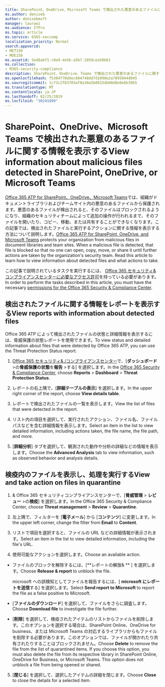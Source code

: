 ```yaml
---
title: SharePoint、OneDrive、Microsoft Teams で検出された悪意のあるファイルに関する情報を表示する
ms.author: deniseb
author: denisebmsft
manager: laurawi
ms.audience: ITPro
ms.topic: article
ms.service: O365-seccomp
localization_priority: Normal
search.appverid:
- MET150
- MOE150
ms.assetid: 5ed8abf1-c0e9-4e5b-a5b7-2059cea50b61
ms.collection:
- M365-security-compliance
description: SharePoint、OneDrive、Teams で検出された悪意のあるファイルに関する情報を表示する方法と、それらのファイルに対してアクションを実行する方法について説明します。
ms.openlocfilehash: f5304f78ddec884748dd7d1090e2a7895044d045
ms.sourcegitcommit: 1c73c2f83703af0a30a5b0633db00d8e0e6b39b5
ms.translationtype: MT
ms.contentlocale: ja-JP
ms.lasthandoff: 02/25/2019
ms.locfileid: "30241899"
---
```

# <a name="view-information-about-malicious-files-detected-in-sharepoint-onedrive-or-microsoft-teams"></a><span data-ttu-id="9cdd7-103">SharePoint、OneDrive、Microsoft Teams で検出された悪意のあるファイルに関する情報を表示する</span><span class="sxs-lookup"><span data-stu-id="9cdd7-103">View information about malicious files detected in SharePoint, OneDrive, or Microsoft Teams</span></span>

<span data-ttu-id="9cdd7-p101">[Office 365 ATP for SharePoint、OneDrive、Microsoft Teams](atp-for-spo-odb-and-teams.md)では、組織がドキュメントライブラリおよびチームサイト内の悪意のあるファイルから保護されます。悪意のあるファイルが検出されると、そのファイルはブロックされるようになり、組織のセキュリティチームによって追加の操作が行われるまで、そのファイルを開いたり、コピー、移動、または共有することができなくなります。この記事では、検出されたファイルと実行するアクションに関する情報を表示する方法について説明します。</span><span class="sxs-lookup"><span data-stu-id="9cdd7-p101">[Office 365 ATP for SharePoint, OneDrive, and Microsoft Teams](atp-for-spo-odb-and-teams.md) protects your organization from malicious files in document libraries and team sites. When a malicious file is detected, that file is blocked so that no one can open, copy, move, or share it until further actions are taken by the organization's security team. Read this article to learn how to view information about detected files and what actions to take.</span></span> 

<span data-ttu-id="9cdd7-107">この記事で説明されているタスクを実行するには、 [Office 365 セキュリティ&amp;コンプライアンスセンターに必要なアクセス許可](permissions-in-the-security-and-compliance-center.md)を持っている必要があります。</span><span class="sxs-lookup"><span data-stu-id="9cdd7-107">In order to perform the tasks described in this article, you must have the necessary [permissions for the Office 365 Security &amp; Compliance Center](permissions-in-the-security-and-compliance-center.md).</span></span> 
  
## <a name="view-reports-with-information-about-detected-files"></a><span data-ttu-id="9cdd7-108">検出されたファイルに関する情報をレポートを表示する</span><span class="sxs-lookup"><span data-stu-id="9cdd7-108">View reports with information about detected files</span></span>

<span data-ttu-id="9cdd7-109">Office 365 ATP によって検出されたファイルの状態と詳細情報を表示するには、脅威保護の状態レポートを使用できます。</span><span class="sxs-lookup"><span data-stu-id="9cdd7-109">To view status and detailed information about files that were detected by Office 365 ATP, you can use the Threat Protection Status report.</span></span>
  
1. <span data-ttu-id="9cdd7-110">[Office 365 セキュリティ&amp; /コンプライアンスセンター](https://protection.office.com)で、[**ダッシュボード** \>の**脅威保護の状態**を**報告** \>する] を選択します。</span><span class="sxs-lookup"><span data-stu-id="9cdd7-110">In the [Office 365 Security &amp; Compliance Center](https://protection.office.com), choose **Reports** \> **Dashboard** \> **Threat Protection Status**.</span></span>
    
2. <span data-ttu-id="9cdd7-111">レポートの右上隅で、[**詳細テーブルの表示**] を選択します。</span><span class="sxs-lookup"><span data-stu-id="9cdd7-111">In the upper right corner of the report, choose **View details table**.</span></span>
    
3. <span data-ttu-id="9cdd7-112">レポートで検出されたファイルの一覧を表示します。</span><span class="sxs-lookup"><span data-stu-id="9cdd7-112">View the list of files that were detected in the report.</span></span>
    
4. <span data-ttu-id="9cdd7-113">リスト内の項目を選択して、実行されたアクション、ファイル名、ファイルパスなどを含む詳細情報を表示します。</span><span class="sxs-lookup"><span data-stu-id="9cdd7-113">Select an item in the list to view detailed information, including actions taken, the file name, the file path, and more.</span></span>
    
5. <span data-ttu-id="9cdd7-114">[**詳細分析**] タブを選択して、観測された動作や分析の詳細などの情報を表示します。</span><span class="sxs-lookup"><span data-stu-id="9cdd7-114">Choose the **Advanced Analysis** tab to view information, such as observed behavior and analysis details.</span></span> 
  
## <a name="view-and-take-action-on-files-in-quarantine"></a><span data-ttu-id="9cdd7-115">検疫内のファイルを表示し、処理を実行する</span><span class="sxs-lookup"><span data-stu-id="9cdd7-115">View and take action on files in quarantine</span></span>

1. <span data-ttu-id="9cdd7-116">&amp; Office 365 セキュリティコンプライアンスセンターで、[**脅威管理** \> **レビュー** \>の**検疫**] を選択します。</span><span class="sxs-lookup"><span data-stu-id="9cdd7-116">In the Office 365 Security &amp; Compliance Center, choose **Threat management** \> **Review** \> **Quarantine**.</span></span>
    
2. <span data-ttu-id="9cdd7-117">左上隅で、フィルターを [**電子メール**] から [**コンテンツ**] に変更します。</span><span class="sxs-lookup"><span data-stu-id="9cdd7-117">In the upper left corner, change the filter from **Email** to **Content**.</span></span>
    
3. <span data-ttu-id="9cdd7-118">リストで項目を選択すると、ファイルの URL などの詳細情報が表示されます。</span><span class="sxs-lookup"><span data-stu-id="9cdd7-118">Select an item in the list to view detailed information, including the file's URL.</span></span>
    
4. <span data-ttu-id="9cdd7-119">使用可能なアクションを選択します。</span><span class="sxs-lookup"><span data-stu-id="9cdd7-119">Choose an available action.</span></span>
    
  - <span data-ttu-id="9cdd7-120">ファイルのブロックを解除するには、[\*\*レポートの解放&amp; \*\* ] を選択します。</span><span class="sxs-lookup"><span data-stu-id="9cdd7-120">Choose **Release &amp; report** to unblock the file.</span></span> 
    
    <span data-ttu-id="9cdd7-121">microsoft への誤検知としてファイルを報告するには、[ **microsoft にレポートを送信**する] を選択します。</span><span class="sxs-lookup"><span data-stu-id="9cdd7-121">Select **Send report to Microsoft** to report the file as a false positive to Microsoft.</span></span> 
    
  - <span data-ttu-id="9cdd7-122">[**ファイルのダウンロード**] を選択して、ファイルをさらに調査します。</span><span class="sxs-lookup"><span data-stu-id="9cdd7-122">Choose **Download file** to investigate the file further.</span></span> 
    
  - <span data-ttu-id="9cdd7-p102">[**削除**] を選択して、検疫されたアイテムのリストからファイルを削除します。このオプションを選択する場合は、SharePoint Online、OneDrive for business、または Microsoft Teams の対応するライブラリからもファイルを削除する必要があります。このオプションでは、ファイルが開かれたり共有されたりすることはブロックされません。</span><span class="sxs-lookup"><span data-stu-id="9cdd7-p102">Choose **Delete** to remove the file from the list of quarantined items. If you choose this option, you must also delete the file from its respective library in SharePoint Online, OneDrive for Business, or Microsoft Teams. This option does not unblock a file from being opened or shared.</span></span> 
    
5. <span data-ttu-id="9cdd7-126">[**閉じる**] を選択して、選択したアイテムの詳細を閉じます。</span><span class="sxs-lookup"><span data-stu-id="9cdd7-126">Choose **Close** to close the details for a selected item.</span></span> 
  
  


